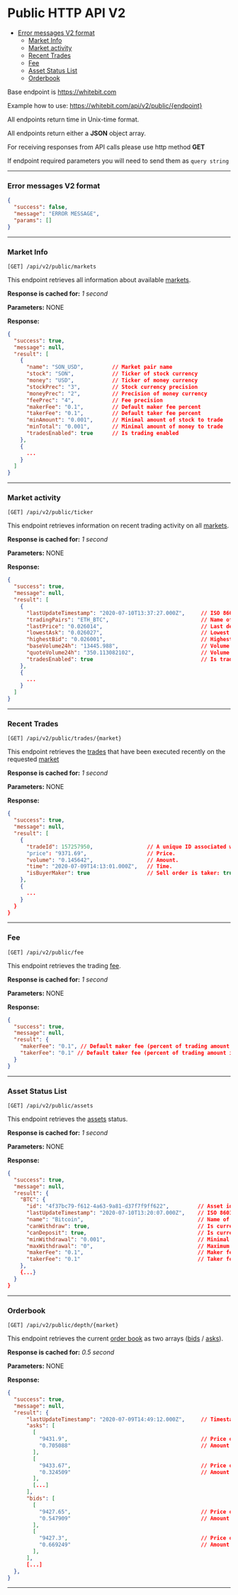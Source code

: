 # Public HTTP API V2

- [Error messages V2 format](#error-messages-v2-format)
  - [Market Info](#market-info)
  - [Market activity](#market-activity)
  - [Recent Trades](#recent-trades)
  - [Fee](#fee)
  - [Asset Status List](#asset-status-list)
  - [Orderbook](#orderbook)

Base endpoint is https://whitebit.com

Example how to use: https://whitebit.com/api/v2/public/{endpoint}

All endpoints return time in Unix-time format.

All endpoints return either a **JSON** object array.

For receiving responses from API calls please use http method **GET**

If endpoint required parameters you will need to send them as `query string`

---

### Error messages V2 format

```json
{
  "success": false,
  "message": "ERROR MESSAGE",
  "params": []
}
```

---

### Market Info

```
[GET] /api/v2/public/markets
```

This endpoint retrieves all information about available [markets](./../glossary.md#market).

**Response is cached for:**
_1 second_

**Parameters:**
NONE

**Response:**

```json
{
  "success": true,
  "message": null,
  "result": [
    {
      "name": "SON_USD",         // Market pair name
      "stock": "SON",            // Ticker of stock currency
      "money": "USD",            // Ticker of money currency
      "stockPrec": "3",          // Stock currency precision
      "moneyPrec": "2",          // Precision of money currency
      "feePrec": "4",            // Fee precision
      "makerFee": "0.1",         // Default maker fee percent
      "takerFee": "0.1",         // Default taker fee percent
      "minAmount": "0.001",      // Minimal amount of stock to trade
      "minTotal": "0.001",       // Minimal amount of money to trade
      "tradesEnabled": true      // Is trading enabled
    },
    {
      ...
    }
  ]
}
```

---

### Market activity

```
[GET] /api/v2/public/ticker
```

This endpoint retrieves information on recent trading activity on all [markets](./../glossary.md#market).

**Response is cached for:**
_1 second_

**Parameters:**
NONE

**Response:**

```json
{
  "success": true,
  "message": null,
  "result": [
    {
      "lastUpdateTimestamp": "2020-07-10T13:37:27.000Z",     // ISO 8601 time format of last update
      "tradingPairs": "ETH_BTC",                             // Name of market pair
      "lastPrice": "0.026014",                               // Last deal price
      "lowestAsk": "0.026027",                               // Lowest ask price
      "highestBid": "0.026001",                              // Highest bid price
      "baseVolume24h": "13445.988",                          // Volume in stock currency
      "quoteVolume24h": "350.113082102",                     // Volume in money currency
      "tradesEnabled": true                                  // Is trading enabled on exchange
    },
    {
      ...
    }
  ]
}
```

---

### Recent Trades

```
[GET] /api/v2/public/trades/{market}
```

This endpoint retrieves the [trades](./../glossary.md#deal-trade) that have been executed recently on the requested [market](./../glossary.md#market)

**Response is cached for:**
_1 second_

**Parameters:**
NONE

**Response:**

```json
{
  "success": true,
  "message": null,
  "result": [
    {
      "tradeId": 157257950,                 // A unique ID associated with the trade for the currency pair transaction Note: Unix timestamp does not qualify as trade_id.
      "price": "9371.69",                   // Price.
      "volume": "0.145642",                 // Amount.
      "time": "2020-07-09T14:13:01.000Z",   // Time.
      "isBuyerMaker": true                  // Sell order is taker: true, Buy order is taker: false
    },
    {
      ...
    }
  }
}
```

---

### Fee

```
[GET] /api/v2/public/fee
```

This endpoint retrieves the trading [fee](./../glossary.md#fee).

**Response is cached for:**
_1 second_

**Parameters:**
NONE

**Response:**

```json
{
  "success": true,
  "message": null,
  "result": {
    "makerFee": "0.1", // Default maker fee (percent of trading amount in money currency)
    "takerFee": "0.1" // Default taker fee (percent of trading amount in money currency)
  }
}
```

---

### Asset Status List

```
[GET] /api/v2/public/assets
```

This endpoint retrieves the [assets](./../glossary.md#assets) status.

**Response is cached for:**
_1 second_

**Parameters:**
NONE

**Response:**

```json
{
  "success": true,
  "message": null,
  "result": {
    "BTC": {
      "id": "4f37bc79-f612-4a63-9a81-d37f7f9ff622",         // Asset id
      "lastUpdateTimestamp": "2020-07-10T13:20:07.000Z",    // ISO 8601 time format of last update
      "name": "Bitcoin",                                    // Name of currency
      "canWithdraw": true,                                  // Is currency withdrawable
      "canDeposit": true,                                   // Is currency depositable
      "minWithdrawal": "0.001",                             // Minimal amount to withdraw
      "maxWithdrawal": "0",                                 // Maximum amount to withdraw
      "makerFee": "0.1",                                    // Maker fee for currency
      "takerFee": "0.1"                                     // Taker fee for currency
    },
    {...}
  }
}
```

---

### Orderbook

```
[GET] /api/v2/public/depth/{market}
```

This endpoint retrieves the current [order book](../glossary.md#order-book) as two arrays ([bids](./../glossary.md#bid) / [asks](./../glossary.md#ask)).

**Response is cached for:**
_0.5 second_

**Parameters:**
NONE

**Response:**

```json
{
  "success": true,
  "message": null,
  "result": {
      "lastUpdateTimestamp": "2020-07-09T14:49:12.000Z",     // Timestamp of last update
      "asks": [
        [
          "9431.9",                                          // Price of lowest ask
          "0.705088"                                         // Amount of lowest ask
        ],
        [
          "9433.67",                                         // Price of the next ask
          "0.324509"                                         // Amount of the next ask
        ],
        [...]
      ],
      "bids": [
        [
          "9427.65",                                         // Price of highest bid
          "0.547909"                                         // Amount of highest bid
        ],
        [
          "9427.3",                                          // Price of next bid
          "0.669249"                                         // Amount of next bid
        ],
      ],
      [...]
  },
}
```

---
